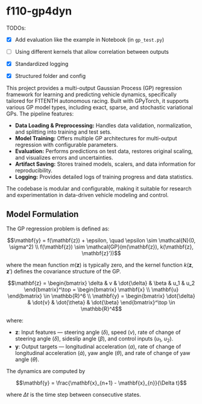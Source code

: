# f110-gp4dyn

TODOs:

- [x] Add evaluation like the example in Notebook (in `gp_test.py`)
- [ ] Using different kernels that allow correlation between outputs
- [x] Standardized logging
- [x] Structured folder and config 


This project provides a multi-output Gaussian Process (GP) regression framework for learning and predicting vehicle dynamics, specifically tailored for F1TENTH autonomous racing. Built with GPyTorch, it supports various GP model types, including exact, sparse, and stochastic variational GPs. The pipeline features:

- **Data Loading & Preprocessing:** Handles data validation, normalization, and splitting into training and test sets.
- **Model Training:** Offers multiple GP architectures for multi-output regression with configurable parameters.
- **Evaluation:** Performs predictions on test data, restores original scaling, and visualizes errors and uncertainties.
- **Artifact Saving:** Stores trained models, scalers, and data information for reproducibility.
- **Logging:** Provides detailed logs of training progress and data statistics.

The codebase is modular and configurable, making it suitable for research and experimentation in data-driven vehicle modeling and control.

## Model Formulation

The GP regression problem is defined as:

```math
\mathbf{y} = f(\mathbf{z}) + \epsilon, \quad \epsilon \sim \mathcal{N}(0, \sigma^2) \\
f(\mathbf{z}) \sim \mathcal{GP}(m(\mathbf{z}), k(\mathbf{z}, \mathbf{z}'))
```

where the mean function $m(\mathbf{z})$ is typically zero, and the kernel function $k(\mathbf{z}, \mathbf{z}')$ defines the covariance structure of the GP.

```math
\mathbf{z} = \begin{bmatrix}
\delta & v & \dot{\delta} & \beta & u_1 & u_2
\end{bmatrix}^\top = \begin{bmatrix} \mathbf{x} \\ \mathbf{u} \end{bmatrix} \in \mathbb{R}^6 \\
\mathbf{y} = \begin{bmatrix}
\dot{\delta} & \dot{v} & \dot{\theta} & \dot{\beta}
\end{bmatrix}^\top \in \mathbb{R}^4
```

where:
- $\mathbf{z}$: Input features — steering angle ($\delta$), speed ($v$), rate of change of steering angle ($\dot{\delta}$), sideslip angle ($\beta$), and control inputs ($u_1$, $u_2$).
- $\mathbf{y}$: Output targets — longitudinal acceleration ($a$), rate of change of longitudinal acceleration ($\dot{a}$), yaw angle ($\theta$), and rate of change of yaw angle ($\dot{\theta}$).

The dynamics are computed by 

```math
\mathbf{y} = \frac{\mathbf{x}_{n+1} - \mathbf{x}_{n}}{\Delta t}
```

where $\Delta t$ is the time step between consecutive states.
